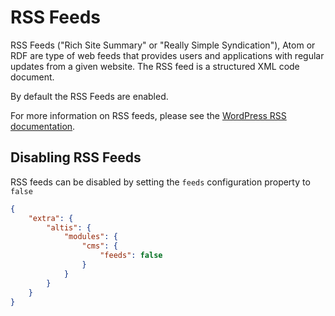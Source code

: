 # RSS Feeds

RSS Feeds ("Rich Site Summary" or "Really Simple Syndication"), Atom or RDF are type of web feeds that provides users and
applications with regular updates from a given website. The RSS feed is a structured XML code document.

By default the RSS Feeds are enabled.

For more information on RSS feeds, please see
the [WordPress RSS documentation](https://wordpress.org/support/article/wordpress-feeds/).

## Disabling RSS Feeds
RSS feeds can be disabled by setting the `feeds` configuration property to `false`

```json
{
    "extra": {
        "altis": {
            "modules": {
                "cms": {
                    "feeds": false
                }
            }
        }
    }
}
```
